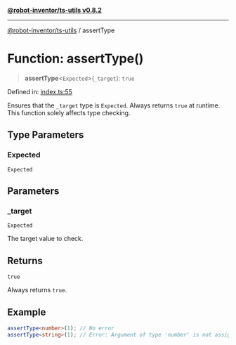 [**@robot-inventor/ts-utils v0.8.2**](../README.md)

***

[@robot-inventor/ts-utils](../README.md) / assertType

# Function: assertType()

> **assertType**\<`Expected`\>(`_target`): `true`

Defined in: [index.ts:55](https://github.com/Robot-Inventor/ts-utils/blob/98126306597324cdc3dec40a0d165e03cfe69520/src/index.ts#L55)

Ensures that the `_target` type is `Expected`.
Always returns `true` at runtime. This function solely affects type checking.

## Type Parameters

### Expected

`Expected`

## Parameters

### \_target

`Expected`

The target value to check.

## Returns

`true`

Always returns `true`.

## Example

```ts
assertType<number>(1); // No error
assertType<string>(1); // Error: Argument of type 'number' is not assignable to parameter of type 'string'.
```
